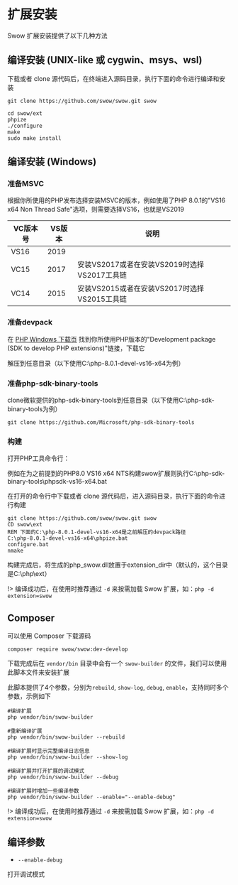 # 扩展安装

Swow 扩展安装提供了以下几种方法

## 编译安装 (UNIX-like 或 cygwin、msys、wsl)

下载或者 clone 源代码后，在终端进入源码目录，执行下面的命令进行编译和安装

```shell
git clone https://github.com/swow/swow.git swow

cd swow/ext
phpize
./configure
make
sudo make install
```

## 编译安装 (Windows)

### 准备MSVC

根据你所使用的PHP发布选择安装MSVC的版本，例如使用了PHP 8.0.1的"VS16 x64 Non Thread Safe"选项，则需要选择VS16，也就是VS2019

| VC版本号 | VS版本 | 说明 |
| - | - | - |
| VS16 | 2019 |  |
| VC15 | 2017 | 安装VS2017或者在安装VS2019时选择VS2017工具链 |
| VC14 | 2015 | 安装VS2015或者在安装VS2017时选择VS2015工具链 |

### 准备devpack

在 [PHP Windows 下载页](https://windows.php.net/download/) 找到你所使用PHP版本的"Development package (SDK to develop PHP extensions)"链接，下载它

解压到任意目录（以下使用C:\php-8.0.1-devel-vs16-x64为例）

### 准备php-sdk-binary-tools

clone微软提供的php-sdk-binary-tools到任意目录（以下使用C:\php-sdk-binary-tools为例）

```batch
git clone https://github.com/Microsoft/php-sdk-binary-tools
```

### 构建

打开PHP工具命令行：

例如在为之前提到的PHP8.0 VS16 x64 NTS构建swow扩展则执行C:\php-sdk-binary-tools\phpsdk-vs16-x64.bat 

在打开的命令行中下载或者 clone 源代码后，进入源码目录，执行下面的命令进行构建

```batch
git clone https://github.com/swow/swow.git swow
CD swow\ext
REM 下面的C:\php-8.0.1-devel-vs16-x64是之前解压的devpack路径
C:\php-8.0.1-devel-vs16-x64\phpize.bat
configure.bat
nmake
```

构建完成后，将生成的php_swow.dll放置于extension_dir中（默认的，这个目录是C:\php\ext）

!> 编译成功后，在使用时推荐通过 `-d` 来按需加载 Swow 扩展，如：`php -d extension=swow`

## Composer

可以使用 Composer 下载源码

```shell
composer require swow/swow:dev-develop
```

下载完成后在 `vendor/bin` 目录中会有一个 `swow-builder` 的文件，我们可以使用此脚本文件来安装扩展

此脚本提供了4个参数，分别为`rebuild`, `show-log`, `debug`, `enable`，支持同时多个参数，示例如下

```shell
#编译扩展
php vendor/bin/swow-builder

#重新编译扩展
php vendor/bin/swow-builder --rebuild

#编译扩展时显示完整编译日志信息
php vendor/bin/swow-builder --show-log

#编译扩展并打开扩展的调试模式
php vendor/bin/swow-builder --debug

#编译扩展时增加一些编译参数
php vendor/bin/swow-builder --enable="--enable-debug"
```

!> 编译成功后，在使用时推荐通过 `-d` 来按需加载 Swow 扩展，如：`php -d extension=swow`

## 编译参数

* `--enable-debug`

打开调试模式
